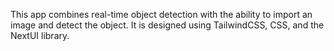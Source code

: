 This app combines real-time object detection with the ability to import an image and detect the object. It is designed using TailwindCSS, CSS, and the NextUI library.